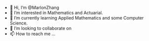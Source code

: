 - 👋 Hi, I’m @MarlonZhang
- 👀 I’m interested in Mathematics and Actuarial.
- 🌱 I’m currently learning Applied Mathematics and some Computer Science.
- 💞️ I’m looking to collaborate on 
- 📫 How to reach me ...

<!---
MarlonZhang/MarlonZhang is a ✨ special ✨ repository because its `README.md` (this file) appears on your GitHub profile.
You can click the Preview link to take a look at your changes.
--->
